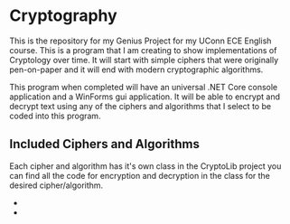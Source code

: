 # Cryptography

This is the repository for my Genius Project for my UConn ECE English course. This is a program that I am creating to show implementations of Cryptology over time. It will start with simple ciphers that were originally pen-on-paper and it will end with modern cryptographic algorithms.

This program when completed will have an universal .NET Core console application and a WinForms gui application. It will be able to encrypt and decrypt text using any of the ciphers and algorithms that I select to be coded into this program.

## Included Ciphers and Algorithms
Each cipher and algorithm has it's own class in the CryptoLib project you can find all the code for encryption and decryption in the class for the desired cipher/algorithm.

-
-
